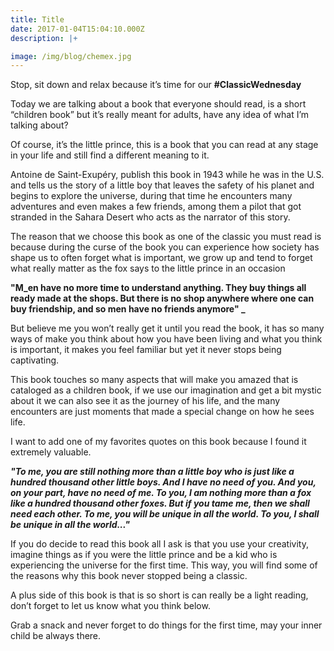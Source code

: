 ```yaml
---
title: Title
date: 2017-01-04T15:04:10.000Z
description: |+

image: /img/blog/chemex.jpg
---
```

Stop, sit down and relax because it’s time for our  **\#ClassicWednesday**

Today we are talking about a book that everyone should read, is a short “children book” but it’s really meant for adults, have any idea of what I’m talking about?

Of course, it’s the little prince, this is a book that you can read at any stage in your life and still find a different meaning to it.

Antoine de Saint-Exupéry, publish this book in 1943 while he was in the U.S. and tells us the story of a little boy that leaves the safety of his planet and begins to explore the universe, during that time he encounters many adventures and even makes a few friends, among them a pilot that got stranded in the Sahara Desert who acts as the narrator of this story.

The reason that we choose this book as one of the classic you must read is because during the curse of the book you can experience how society has shape us to often forget what is important, we grow up and tend to forget what really matter as the fox says to the little prince in an occasion

**"M_en have no more time to understand anything. They buy things all ready made at the shops. But there is no shop anywhere where one can buy friendship, and so men have no friends anymore" _**

But believe me you won’t really get it until you read the book, it has so many ways of make you think about how you have been living and what you think is important, it makes you feel familiar but yet it never stops being captivating.

This book touches so many aspects that will make you amazed that is cataloged as a children book, if we use our imagination and get a bit mystic about it we can also see it as the journey of his life, and the many encounters are just moments that made a special change on how he sees life.

I want to add one of my favorites quotes on this book because I found it extremely valuable.

_**"To me, you are still nothing more than a little boy who is just like a hundred thousand other little boys. And I have no need of you. And you, on your part, have no need of me. To you, I am nothing more than a fox like a hundred thousand other foxes. But if you tame me, then we shall need each other. To me, you will be unique in all the world. To you, I shall be unique in all the world..."**_

If you do decide to read this book all I ask is that you use your creativity, imagine things as if you were the little prince and be a kid who is experiencing the universe for the first time. This way, you will find some of the reasons why this book never stopped being a classic.

A plus side of this book is that is so short is can really be a light reading, don’t forget to let us know what you think below.

Grab a snack and never forget to do things for the first time, may your inner child be always there.
